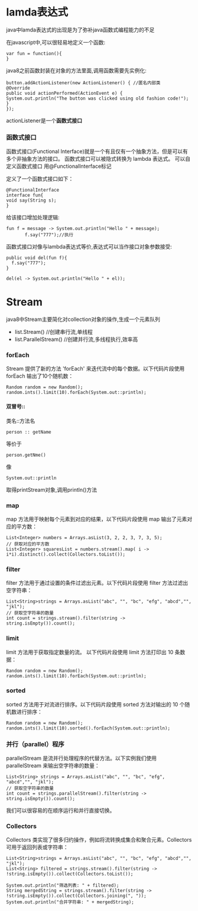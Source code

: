 # lamda表达式
java中lamda表达式的出现是为了弥补java函数式编程能力的不足

在javascript中,可以很轻易地定义一个函数:

    var fun = function(){
    }
  
java8之前函数封装在对象的方法里面,调用函数需要先实例化:

    button.addActionListener(new ActionListener() { //匿名内部类
    @Override
    public void actionPerformed(ActionEvent e) {
    System.out.println("The button was clicked using old fashion code!");
    }
    });
  
 actionListener是一个**函数式接口**
 ### 函数式接口
 函数式接口(Functional Interface)就是一个有且仅有一个抽象方法，但是可以有多个非抽象方法的接口。
 函数式接口可以被隐式转换为 lambda 表达式。
 可以自定义函数式接口 用@FunctionalInterface标记
 
 定义了一个函数式接口如下：
 
    @FunctionalInterface
    interface fun{
    void say(String s);
    }

给该接口增加处理逻辑:
  
    fun f = message -> System.out.println("Hello " + message);
           f.say("777");//执行
           
函数式接口对像与lambda表达式等价,表达式可以当作接口对象参数接受:

    public void del(fun f){
      f.say("777");
    }
    
    del(el -> System.out.println("Hello " + el));
    
# Stream
 java8中Stream主要简化对collection对象的操作,生成一个元素队列
 
 -  list.Stream() //创建串行流,单线程
 -  list.ParallelStream()  //创建并行流,多线程执行,效率高
 
  
### forEach
Stream 提供了新的方法 'forEach' 来迭代流中的每个数据。以下代码片段使用 forEach 输出了10个随机数：

    Random random = new Random();
    random.ints().limit(10).forEach(System.out::println);
    
####  双冒号::
   类名::方法名

    person :: getName
   
  等价于
  
    person.getNme()
  
  像
  
    System.out::println
    
  取得printStream对象,调用println()方法
    
### map
map 方法用于映射每个元素到对应的结果，以下代码片段使用 map 输出了元素对应的平方数：

    List<Integer> numbers = Arrays.asList(3, 2, 2, 3, 7, 3, 5);
    // 获取对应的平方数
    List<Integer> squaresList = numbers.stream().map( i -> i*i).distinct().collect(Collectors.toList());
### filter
filter 方法用于通过设置的条件过滤出元素。以下代码片段使用 filter 方法过滤出空字符串：

    List<String>strings = Arrays.asList("abc", "", "bc", "efg", "abcd","", "jkl");
    // 获取空字符串的数量
    int count = strings.stream().filter(string -> string.isEmpty()).count();
### limit
 limit 方法用于获取指定数量的流。 以下代码片段使用 limit 方法打印出 10 条数据：

    Random random = new Random();
    random.ints().limit(10).forEach(System.out::println);
### sorted
sorted 方法用于对流进行排序。以下代码片段使用 sorted 方法对输出的 10 个随机数进行排序：

    Random random = new Random();
    random.ints().limit(10).sorted().forEach(System.out::println);
### 并行（parallel）程序
parallelStream 是流并行处理程序的代替方法。以下实例我们使用 parallelStream 来输出空字符串的数量：

    List<String> strings = Arrays.asList("abc", "", "bc", "efg", "abcd","", "jkl");
    // 获取空字符串的数量
    int count = strings.parallelStream().filter(string -> string.isEmpty()).count();
我们可以很容易的在顺序运行和并行直接切换。

### Collectors
Collectors 类实现了很多归约操作，例如将流转换成集合和聚合元素。Collectors 可用于返回列表或字符串：

    List<String>strings = Arrays.asList("abc", "", "bc", "efg", "abcd","", "jkl");
    List<String> filtered = strings.stream().filter(string -> !string.isEmpty()).collect(Collectors.toList());
 
    System.out.println("筛选列表: " + filtered);
    String mergedString = strings.stream().filter(string -> !string.isEmpty()).collect(Collectors.joining(", "));
    System.out.println("合并字符串: " + mergedString);
  
  
  
  
  
  
  
  
  
  
  
  
  
  
  
  
  
  
  
  
  
  
  
  
  
  
 
 
